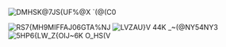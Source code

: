 ![DMHSK@7JS{UF%@X `(@(C0](https://user-images.githubusercontent.com/70029185/171836061-e0a46a35-1f67-4e97-ab80-f2d27615ab76.png)

![RS7{MH9MIFF`AJ06GT`A%NJ](https://user-images.githubusercontent.com/70029185/171835876-7b3b361e-d1d8-42c4-8f6e-65cf71e9691b.png)
![LVZAU}V 44K _~(@NY54NY3](https://user-images.githubusercontent.com/70029185/171835896-b76bca84-8977-480b-ba38-e5502c7f37e2.png)
![5HP6{LW_Z{OIJ~6K O_HS(V](https://user-images.githubusercontent.com/70029185/171835904-2ad9b56a-723f-4e37-81fa-adf77fd7d1d5.png)
